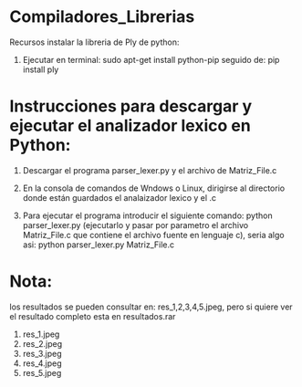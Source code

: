 # Compiladores_Librerias

Recursos instalar la libreria de Ply de python:
1) Ejecutar en terminal: sudo apt-get install python-pip  seguido de:  pip install ply

# Instrucciones para descargar y ejecutar el analizador lexico en Python:

1) Descargar el programa parser_lexer.py y el archivo de Matriz_File.c

2) En la consola de comandos de Wndows o Linux, dirigirse al directorio donde están guardados el analaizador lexico y el .c

3) Para ejecutar el programa introducir el siguiente comando: python parser_lexer.py (ejecutarlo y pasar por parametro el archivo Matriz_File.c que contiene el archivo fuente en lenguaje c), seria algo asi: python parser_lexer.py Matriz_File.c 

# Nota: 
  los resultados se pueden consultar en: res_1,2,3,4,5.jpeg, pero si quiere ver el resultado completo esta en resultados.rar
  
   1) res_1.jpeg
   2) res_2.jpeg
   3) res_3.jpeg
   3) res_4.jpeg
   3) res_5.jpeg
